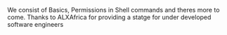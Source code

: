 We consist of Basics, Permissions in Shell commands and theres more to come. Thanks to ALXAfrica for providing a statge for under developed software engineers
